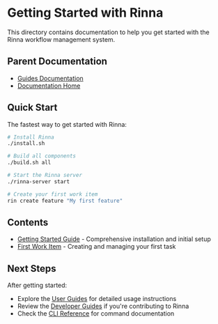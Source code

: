 # Getting Started with Rinna

This directory contains documentation to help you get started with the Rinna workflow management system.

## Parent Documentation
- [Guides Documentation](../README.md)
- [Documentation Home](../../README.md)

## Quick Start

The fastest way to get started with Rinna:

```bash
# Install Rinna
./install.sh

# Build all components
./build.sh all

# Start the Rinna server
./rinna-server start

# Create your first work item
rin create feature "My first feature"
```

## Contents

- [Getting Started Guide](getting-started.md) - Comprehensive installation and initial setup
- [First Work Item](first-work-item.md) - Creating and managing your first task

## Next Steps

After getting started:
- Explore the [User Guides](../user/README.md) for detailed usage instructions
- Review the [Developer Guides](../developer/README.md) if you're contributing to Rinna
- Check the [CLI Reference](../../implementation/cli/README.md) for command documentation
